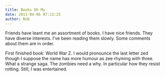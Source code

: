 ```yaml
---
title: Books Oh My
date: 2011-04-06 07:13:25
author: Rob
---
```


Friends have leant me an assortment of books. I have nice friends.
They have diverse interests.  I've been reading them slowly. Some
comments about them are in order.

First finished book: World War Z. I would pronounce the last letter
zed though I suppose the name has more humour as zee rhyming with
three. What a strange saga. The zombies need a why. In particular
how they resist rotting. Still, I was entertained.

